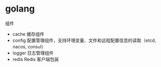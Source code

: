 # golang

组件
- cache             缓存组件
- config            配置管理组件，支持环境变量、文件和远程配置信息的读取（etcd, nacos, consul）
- logger            日志管理组件
- redis             Redis 客户端包装

